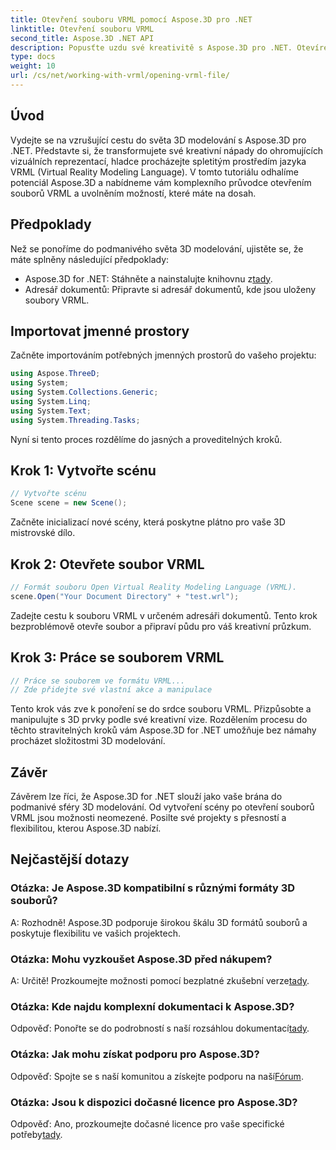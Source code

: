 ```yaml
---
title: Otevření souboru VRML pomocí Aspose.3D pro .NET
linktitle: Otevření souboru VRML
second_title: Aspose.3D .NET API
description: Popusťte uzdu své kreativitě s Aspose.3D pro .NET. Otevírejte soubory VRML bez námahy a přeměňte své nápady na úžasná 3D mistrovská díla. Stáhnout teď!
type: docs
weight: 10
url: /cs/net/working-with-vrml/opening-vrml-file/
---
```

## Úvod
Vydejte se na vzrušující cestu do světa 3D modelování s Aspose.3D pro .NET. Představte si, že transformujete své kreativní nápady do ohromujících vizuálních reprezentací, hladce procházejte spletitým prostředím jazyka VRML (Virtual Reality Modeling Language). V tomto tutoriálu odhalíme potenciál Aspose.3D a nabídneme vám komplexního průvodce otevřením souborů VRML a uvolněním možností, které máte na dosah.
## Předpoklady
Než se ponoříme do podmanivého světa 3D modelování, ujistěte se, že máte splněny následující předpoklady:
-  Aspose.3D for .NET: Stáhněte a nainstalujte knihovnu z[tady](https://releases.aspose.com/3d/net/).
- Adresář dokumentů: Připravte si adresář dokumentů, kde jsou uloženy soubory VRML.
## Importovat jmenné prostory
Začněte importováním potřebných jmenných prostorů do vašeho projektu:
```csharp
using Aspose.ThreeD;
using System;
using System.Collections.Generic;
using System.Linq;
using System.Text;
using System.Threading.Tasks;
```
Nyní si tento proces rozdělíme do jasných a proveditelných kroků.
## Krok 1: Vytvořte scénu
```csharp
// Vytvořte scénu
Scene scene = new Scene();
```
Začněte inicializací nové scény, která poskytne plátno pro vaše 3D mistrovské dílo.
## Krok 2: Otevřete soubor VRML
```csharp
// Formát souboru Open Virtual Reality Modeling Language (VRML).
scene.Open("Your Document Directory" + "test.wrl");
```
Zadejte cestu k souboru VRML v určeném adresáři dokumentů. Tento krok bezproblémově otevře soubor a připraví půdu pro váš kreativní průzkum.
## Krok 3: Práce se souborem VRML
```csharp
// Práce se souborem ve formátu VRML...
// Zde přidejte své vlastní akce a manipulace
```
Tento krok vás zve k ponoření se do srdce souboru VRML. Přizpůsobte a manipulujte s 3D prvky podle své kreativní vize.
Rozdělením procesu do těchto stravitelných kroků vám Aspose.3D for .NET umožňuje bez námahy procházet složitostmi 3D modelování.
## Závěr
Závěrem lze říci, že Aspose.3D for .NET slouží jako vaše brána do podmanivé sféry 3D modelování. Od vytvoření scény po otevření souborů VRML jsou možnosti neomezené. Posilte své projekty s přesností a flexibilitou, kterou Aspose.3D nabízí.
## Nejčastější dotazy
### Otázka: Je Aspose.3D kompatibilní s různými formáty 3D souborů?
A: Rozhodně! Aspose.3D podporuje širokou škálu 3D formátů souborů a poskytuje flexibilitu ve vašich projektech.
### Otázka: Mohu vyzkoušet Aspose.3D před nákupem?
 A: Určitě! Prozkoumejte možnosti pomocí bezplatné zkušební verze[tady](https://releases.aspose.com/).
### Otázka: Kde najdu komplexní dokumentaci k Aspose.3D?
 Odpověď: Ponořte se do podrobností s naší rozsáhlou dokumentací[tady](https://reference.aspose.com/3d/net/).
### Otázka: Jak mohu získat podporu pro Aspose.3D?
 Odpověď: Spojte se s naší komunitou a získejte podporu na naší[Fórum](https://forum.aspose.com/c/3d/18).
### Otázka: Jsou k dispozici dočasné licence pro Aspose.3D?
 Odpověď: Ano, prozkoumejte dočasné licence pro vaše specifické potřeby[tady](https://purchase.aspose.com/temporary-license/).
